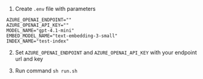 1) Create `.env` file with parameters
```
AZURE_OPENAI_ENDPOINT=""
AZURE_OPENAI_API_KEY=""
MODEL_NAME="gpt-4.1-mini"
EMBED_MODEL_NAME="text-embedding-3-small"
INDEX_NAME="test-index"
```

2) Set `AZURE_OPENAI_ENDPOINT` and `AZURE_OPENAI_API_KEY` with your endpoint url and key

3) Run command `sh run.sh`
